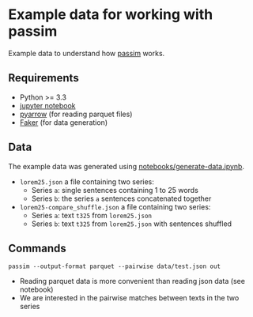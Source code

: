 # Example data for working with passim

Example data to understand how [passim](https://github.com/dasmiq/passim) works.

## Requirements

* Python >= 3.3
* [jupyter notebook](https://jupyter.readthedocs.io/en/latest/install.html)
* [pyarrow](https://arrow.apache.org/docs/python/install.html) (for reading parquet files)
* [Faker](https://faker.readthedocs.io/en/master/index.html) (for data generation)

## Data

The example data was generated using [notebooks/generate-data.ipynb](notebooks/generate-data.ipynb).

* `lorem25.json` a file containing two series:
	- Series `a`: single sentences containing 1 to 25 words
	- Series `b`: the series `a` sentences concatenated together
* `lorem25-compare_shuffle.json` a file containing two series:
	- Series `a`: text `t325` from `lorem25.json`
	- Series `b`: text `t325` from `lorem25.json` with sentences shuffled

## Commands

```
passim --output-format parquet --pairwise data/test.json out
```

* Reading parquet data is more convenient than reading json data (see notebook)
* We are interested in the pairwise matches between texts in the two series
